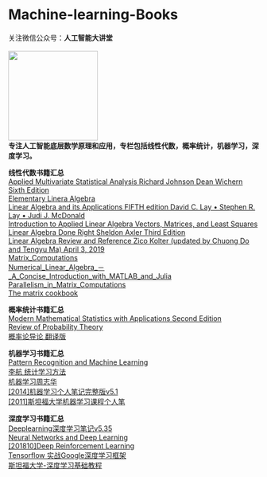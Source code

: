 # Machine-learning-Books
关注微信公众号：**人工智能大讲堂**<br />  
<img width="180" src="https://user-images.githubusercontent.com/18625471/228743333-77abe467-2385-476d-86a2-e232c6482291.jpg"><br /> 
**专注人工智能底层数学原理和应用，专栏包括线性代数，概率统计，机器学习，深度学习。**<br /> 
 

**线性代数书籍汇总**<br />
[Applied Multivariate Statistical Analysis Richard Johnson Dean Wichern Sixth Edition](./Dajiangtang.md)<br /> 
[Elementary Linera Algebra](./Dajiangtang.md)<br /> 
[Linear Algebra and its Applications FIFTH edition David C. Lay • Stephen R. Lay • Judi J. McDonald](./Dajiangtang.md)<br /> 
[Introduction to Applied Linear Algebra Vectors, Matrices, and Least Squares](./Dajiangtang.md)<br /> 
[Linear Algebra Done Right Sheldon Axler Third Edition](./Dajiangtang.md)<br />
[Linear Algebra Review and Reference Zico Kolter (updated by Chuong Do and Tengyu Ma) April 3, 2019](./Dajiangtang.md)<br /> 
[Matrix_Computations](./Dajiangtang.md)<br /> 
[Numerical_Linear_Algebra_－_A_Concise_Introduction_with_MATLAB_and_Julia](./Dajiangtang.md)<br /> 
[Parallelism_in_Matrix_Computations](./Dajiangtang.md)<br /> 
[The matrix cookbook](./Dajiangtang.md)<br /> 


**概率统计书籍汇总**<br /> 
[Modern Mathematical Statistics with Applications Second Edition](./Dajiangtang.md)<br /> 
[Review of Probability Theory](./Dajiangtang.md)<br /> 
[概率论导论  翻译版](./Dajiangtang.md)<br /> 




**机器学习书籍汇总**<br /> 
[Pattern Recognition and Machine Learning](./Dajiangtang.md)<br /> 
[李航 统计学习方法](./Dajiangtang.md)<br /> 
[机器学习周志华](./Dajiangtang.md)<br /> 
[[2014]机器学习个人笔记完整版v5.1](./Dajiangtang.md)<br /> 
[[2011]斯坦福大学机器学习课程个人笔](./Dajiangtang.md)<br /> 




**深度学习书籍汇总**<br /> 
[Deeplearning深度学习笔记v5.35](./Dajiangtang.md)<br /> 
[Neural Networks and Deep Learning](./Dajiangtang.md)<br /> 
[[201810]Deep Reinforcement Learning](./Dajiangtang.md)<br /> 
[Tensorflow 实战Google深度学习框架](./Dajiangtang.md)<br /> 
[斯坦福大学-深度学习基础教程](./Dajiangtang.md)<br /> 



